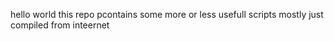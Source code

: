 hello world this repo pcontains some more or less usefull scripts mostly just compiled from inteernet 
